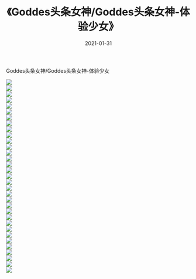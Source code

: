 ﻿---
layout: post
title:  《Goddes头条女神/Goddes头条女神-体验少女》
date:   2021-01-31
img: http://img.660000.xyz/Sharelink/网络美图/2021/Goddes头条女神/Goddes头条女神-体验少女/000.jpg
categories: [美女, 清纯, 唯美]
---

Goddes头条女神/Goddes头条女神-体验少女

 ![](http://img.660000.xyz/Sharelink/网络美图/2021/Goddes头条女神/Goddes头条女神-体验少女/001.jpg) <br>![](http://img.660000.xyz/Sharelink/网络美图/2021/Goddes头条女神/Goddes头条女神-体验少女/002.jpg) <br>![](http://img.660000.xyz/Sharelink/网络美图/2021/Goddes头条女神/Goddes头条女神-体验少女/003.jpg) <br>![](http://img.660000.xyz/Sharelink/网络美图/2021/Goddes头条女神/Goddes头条女神-体验少女/004.jpg) <br>![](http://img.660000.xyz/Sharelink/网络美图/2021/Goddes头条女神/Goddes头条女神-体验少女/005.jpg) <br>![](http://img.660000.xyz/Sharelink/网络美图/2021/Goddes头条女神/Goddes头条女神-体验少女/006.jpg) <br>![](http://img.660000.xyz/Sharelink/网络美图/2021/Goddes头条女神/Goddes头条女神-体验少女/007.jpg) <br>![](http://img.660000.xyz/Sharelink/网络美图/2021/Goddes头条女神/Goddes头条女神-体验少女/008.jpg) <br>![](http://img.660000.xyz/Sharelink/网络美图/2021/Goddes头条女神/Goddes头条女神-体验少女/009.jpg) <br>![](http://img.660000.xyz/Sharelink/网络美图/2021/Goddes头条女神/Goddes头条女神-体验少女/010.jpg) <br>![](http://img.660000.xyz/Sharelink/网络美图/2021/Goddes头条女神/Goddes头条女神-体验少女/011.jpg) <br>![](http://img.660000.xyz/Sharelink/网络美图/2021/Goddes头条女神/Goddes头条女神-体验少女/012.jpg) <br>![](http://img.660000.xyz/Sharelink/网络美图/2021/Goddes头条女神/Goddes头条女神-体验少女/013.jpg) <br>![](http://img.660000.xyz/Sharelink/网络美图/2021/Goddes头条女神/Goddes头条女神-体验少女/014.jpg) <br>![](http://img.660000.xyz/Sharelink/网络美图/2021/Goddes头条女神/Goddes头条女神-体验少女/015.jpg) <br>![](http://img.660000.xyz/Sharelink/网络美图/2021/Goddes头条女神/Goddes头条女神-体验少女/016.jpg) <br>![](http://img.660000.xyz/Sharelink/网络美图/2021/Goddes头条女神/Goddes头条女神-体验少女/017.jpg) <br>![](http://img.660000.xyz/Sharelink/网络美图/2021/Goddes头条女神/Goddes头条女神-体验少女/018.jpg) <br>![](http://img.660000.xyz/Sharelink/网络美图/2021/Goddes头条女神/Goddes头条女神-体验少女/019.jpg) <br>![](http://img.660000.xyz/Sharelink/网络美图/2021/Goddes头条女神/Goddes头条女神-体验少女/020.jpg) <br>![](http://img.660000.xyz/Sharelink/网络美图/2021/Goddes头条女神/Goddes头条女神-体验少女/021.jpg) <br>![](http://img.660000.xyz/Sharelink/网络美图/2021/Goddes头条女神/Goddes头条女神-体验少女/022.jpg) <br>![](http://img.660000.xyz/Sharelink/网络美图/2021/Goddes头条女神/Goddes头条女神-体验少女/023.jpg) <br>![](http://img.660000.xyz/Sharelink/网络美图/2021/Goddes头条女神/Goddes头条女神-体验少女/024.jpg) <br>![](http://img.660000.xyz/Sharelink/网络美图/2021/Goddes头条女神/Goddes头条女神-体验少女/025.jpg) <br>![](http://img.660000.xyz/Sharelink/网络美图/2021/Goddes头条女神/Goddes头条女神-体验少女/026.jpg) <br>![](http://img.660000.xyz/Sharelink/网络美图/2021/Goddes头条女神/Goddes头条女神-体验少女/027.jpg) <br>![](http://img.660000.xyz/Sharelink/网络美图/2021/Goddes头条女神/Goddes头条女神-体验少女/028.jpg) <br>![](http://img.660000.xyz/Sharelink/网络美图/2021/Goddes头条女神/Goddes头条女神-体验少女/029.jpg) <br>![](http://img.660000.xyz/Sharelink/网络美图/2021/Goddes头条女神/Goddes头条女神-体验少女/030.jpg) <br>![](http://img.660000.xyz/Sharelink/网络美图/2021/Goddes头条女神/Goddes头条女神-体验少女/031.jpg) <br>![](http://img.660000.xyz/Sharelink/网络美图/2021/Goddes头条女神/Goddes头条女神-体验少女/032.jpg) <br>![](http://img.660000.xyz/Sharelink/网络美图/2021/Goddes头条女神/Goddes头条女神-体验少女/033.jpg) <br>